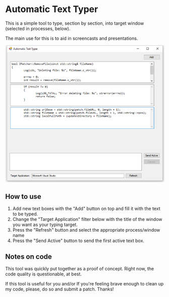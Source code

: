 
# Automatic Text Typer

This is a simple tool to type, section by section, into target window (selected in processes, below).

The main use for this is to aid in screencasts and presentations.

![Automatic Text Typer Example Screenshot](https://raw.githubusercontent.com/TheZoc/AutoTextTyper/master/Example.png)

## How to use

1. Add new text boxes with the "Add" button on top and fill it with the text to be typed.
2. Change the "Target Application" filter below with the title of the window you want as your typing target.
3. Press the "Refresh" button and select the appropriate process/window name
4. Press the "Send Active" button to send the first active text box.

## Notes on code

This tool was quickly put together as a proof of concept. Right now, the code quality is questionable, at best.

If this tool is useful for you and/or If you're feeling brave enough to clean up my code, please, do so and submit a patch. Thanks!
